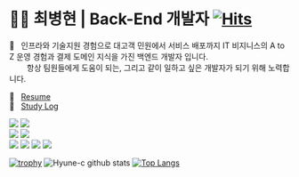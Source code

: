 # :ok_man:&nbsp;최병현 | Back-End 개발자 [![Hits](https://hits.seeyoufarm.com/api/count/incr/badge.svg?url=https%3A%2F%2Fgithub.com%2FHyune-c%2Fhit-counter&count_bg=%2379C83D&title_bg=%23555555&icon=&icon_color=%23E7E7E7&title=hits&edge_flat=false)](https://hits.seeyoufarm.com)

:wave:&nbsp;&nbsp;&nbsp;인프라와 기술지원 경험으로 대고객 민원에서 서비스 배포까지 IT 비지니스의 A to Z 운영 경험과 결제 도메인 
지식을 가진 백엔드 개발자 입니다.  
&nbsp;&nbsp;&nbsp;&nbsp;&nbsp;&nbsp;&nbsp;&nbsp;항상 팀원들에게 도움이 되는, 그리고 같이 일하고 싶은 개발자가 되기 위해 노력합니다.

📝&nbsp;&nbsp;&nbsp;[Resume](https://www.notion.so/Byung-Hyeon-Choi-203ddcc7f3d74e4e819acac3627d9e26)  
📆&nbsp;&nbsp;&nbsp;[Study Log](https://www.notion.so/47fa41ed6fcb45b284aadaa41483ea44?v=8ad0f62cac614677af76cb03a743c994)

![](https://img.shields.io/badge/java-%23ED8B00.svg?style=for-the-badge&logo=java&logoColor=white)
![](https://img.shields.io/badge/spring-%236DB33F.svg?style=for-the-badge&logo=spring&logoColor=white)  
![](https://img.shields.io/badge/mysql-%2300f.svg?style=for-the-badge&logo=mysql&logoColor=white)
![](https://img.shields.io/badge/AWS-%23FF9900.svg?style=for-the-badge&logo=amazon-aws&logoColor=white)   
![](https://img.shields.io/badge/IntelliJIDEA-000000.svg?style=for-the-badge&logo=intellij-idea&logoColor=white)
![](https://img.shields.io/badge/git-%23F05033.svg?style=for-the-badge&logo=git&logoColor=white)
![](https://img.shields.io/badge/CIRCLECI-%23161616.svg?style=for-the-badge&logo=circleci&logoColor=white)
![](https://img.shields.io/badge/githubactions-%232671E5.svg?style=for-the-badge&logo=githubactions&logoColor=white)

[![trophy](https://github-profile-trophy.vercel.app/?username=Hyune-c)](https://github.com/Hyune-c)
![Hyune-c github stats](https://github-readme-stats.vercel.app/api?username=Hyune-c&hide=issues&show_icons=true)
[![Top Langs](https://github-readme-stats.vercel.app/api/top-langs/?username=Hyune-c&layout=compact)](https://github.com/Hyune-c/github-readme-stats)

